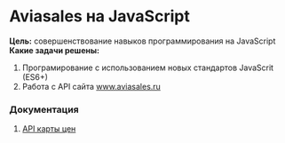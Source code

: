 <h1>Aviasales на JavaScript</h1>
<b>Цель:</b> совершенствование навыков программирования на JavaScript
<br>
<b>Какие задачи решены: </b>

1. Програмирование с использованием новых стандартов JavaScrit (ES6+)
2. Работа с API сайта www.aviasales.ru

<h3>Документация</h3>


1. <a href="https://support.travelpayouts.com/hc/ru/articles/203755406-API-%D0%BA%D0%B0%D1%80%D1%82%D1%8B-%D1%86%D0%B5%D0%BD">API карты цен</a>